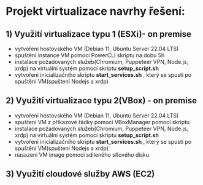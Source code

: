 # Projekt virtualizace navrhy řešení:

## 1) Využití virtualizace typu 1 (ESXi)- on premise
- vytvoření hostovského VM (Debian 11, Ubuntu Server 22.04 LTS)
- spuštění instance VM pomocí PowerCLI skriptu na dobu 5h 
- instalace požadovaných služeb(Chromium, Puppeteer VPN, Node.js, xrdp) na virtuální systém pomocí skriptu **setup_script.sh**
- vytvoření inicializačního skriptu **start_services.sh** , který se spustí po spuštění VM(spuštení Nodejs a xrdp)

## 2) Využití virtualizace typu 2(VBox) - on premise
- vytvoření hostovského VM (Debian 11, Ubuntu Server 22.04 LTS)
- spuštení VM z příkazové řádky pomoci VBoxManager pomocí skriptu
- instalace požadovaných služeb(Chromium, Puppeteer VPN, Node.js, xrdp) na virtuální systém pomocí skriptu **setup_script.sh**
- vytvoření inicializačního skriptu **start_services.sh** , který se spustí po spuštění VM(spuštení Nodejs a xrdp)
- nasazení VM image pomoci sdileného síťového disku

## 3) Využití cloudové služby AWS (EC2)

